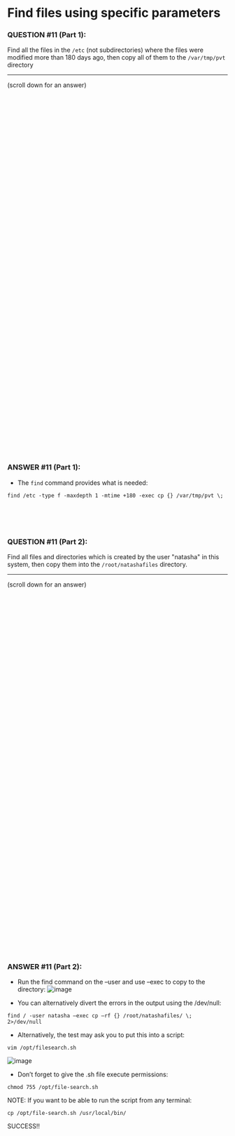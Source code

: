 #  Find files using specific parameters

### QUESTION #11 (Part 1):
Find all the files in the ```/etc``` (not subdirectories) where the files were modified more than 180 days ago, then
copy all of them to the ```/var/tmp/pvt``` directory

***
(scroll down for an answer)

<br/><br/><br/><br/><br/><br/><br/><br/><br/><br/><br/><br/><br/><br/><br/><br/><br/><br/><br/><br/><br/><br/><br/><br/>
<br/><br/><br/><br/><br/><br/><br/><br/><br/><br/><br/><br/><br/><br/><br/><br/><br/><br/><br/><br/><br/><br/><br/><br/>

### ANSWER #11 (Part 1):
* The ```find``` command provides what is needed:
```
find /etc -type f -maxdepth 1 -mtime +180 -exec cp {} /var/tmp/pvt \;
```
<br/><br/><br/>
### QUESTION #11 (Part 2): 
Find all files and directories which is created by the user "natasha" in this system, then
copy them into the ```/root/natashafiles``` directory.

***
(scroll down for an answer)

<br/><br/><br/><br/><br/><br/><br/><br/><br/><br/><br/><br/><br/><br/><br/><br/><br/><br/><br/><br/><br/><br/><br/><br/>
<br/><br/><br/><br/><br/><br/><br/><br/><br/><br/><br/><br/><br/><br/><br/><br/><br/><br/><br/><br/><br/><br/><br/><br/>

### ANSWER #11 (Part 2):
* Run the find command on the –user and use –exec to copy to the directory:
![image](https://github.com/RedHatRanger/rhcsa9vagrant/assets/90477448/c88333a5-b9f8-414c-860b-231bfa39c283)

* You can alternatively divert the errors in the output using the /dev/null: 
```
find / -user natasha –exec cp –rf {} /root/natashafiles/ \; 2>/dev/null
```

* Alternatively, the test may ask you to put this into a script:
```
vim /opt/filesearch.sh
``` 
![image](https://github.com/RedHatRanger/rhcsa9vagrant/assets/90477448/a9be0bb8-dc84-47f4-b99d-8c89b366ff49)

* Don’t forget to give the .sh file execute permissions: 
```
chmod 755 /opt/file-search.sh
```

NOTE: If you want to be able to run the script from any terminal: 
```
cp /opt/file-search.sh /usr/local/bin/
```

SUCCESS!!
